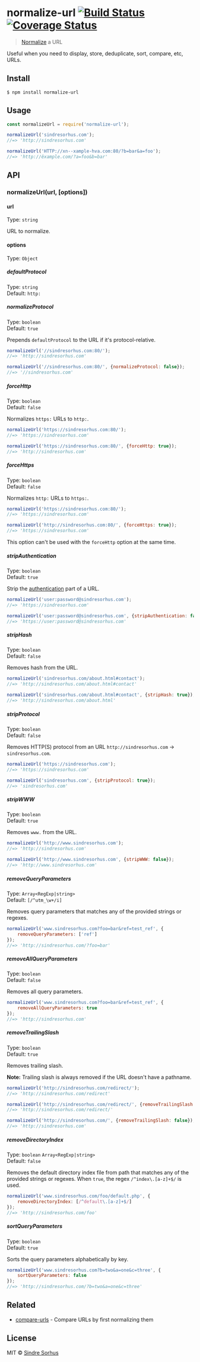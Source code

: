 # normalize-url [![Build Status](https://travis-ci.org/sindresorhus/normalize-url.svg?branch=master)](https://travis-ci.org/sindresorhus/normalize-url) [![Coverage Status](https://coveralls.io/repos/github/sindresorhus/normalize-url/badge.svg?branch=master)](https://coveralls.io/github/sindresorhus/normalize-url?branch=master)

> [Normalize](https://en.wikipedia.org/wiki/URL_normalization) a URL

Useful when you need to display, store, deduplicate, sort, compare, etc, URLs.


## Install

```
$ npm install normalize-url
```


## Usage

```js
const normalizeUrl = require('normalize-url');

normalizeUrl('sindresorhus.com');
//=> 'http://sindresorhus.com'

normalizeUrl('HTTP://xn--xample-hva.com:80/?b=bar&a=foo');
//=> 'http://êxample.com/?a=foo&b=bar'
```


## API

### normalizeUrl(url, [options])

#### url

Type: `string`

URL to normalize.

#### options

Type: `Object`

##### defaultProtocol

Type: `string`<br>
Default: `http:`

##### normalizeProtocol

Type: `boolean`<br>
Default: `true`

Prepends `defaultProtocol` to the URL if it's protocol-relative.

```js
normalizeUrl('//sindresorhus.com:80/');
//=> 'http://sindresorhus.com'

normalizeUrl('//sindresorhus.com:80/', {normalizeProtocol: false});
//=> '//sindresorhus.com'
```

##### forceHttp

Type: `boolean`<br>
Default: `false`

Normalizes `https:` URLs to `http:`.

```js
normalizeUrl('https://sindresorhus.com:80/');
//=> 'https://sindresorhus.com'

normalizeUrl('https://sindresorhus.com:80/', {forceHttp: true});
//=> 'http://sindresorhus.com'
```

##### forceHttps

Type: `boolean`<br>
Default: `false`

Normalizes `http:` URLs to `https:`.

```js
normalizeUrl('https://sindresorhus.com:80/');
//=> 'https://sindresorhus.com'

normalizeUrl('http://sindresorhus.com:80/', {forceHttps: true});
//=> 'https://sindresorhus.com'
```

This option can't be used with the `forceHttp` option at the same time.

##### stripAuthentication

Type: `boolean`<br>
Default: `true`

Strip the [authentication](https://en.wikipedia.org/wiki/Basic_access_authentication) part of a URL.

```js
normalizeUrl('user:password@sindresorhus.com');
//=> 'https://sindresorhus.com'

normalizeUrl('user:password@sindresorhus.com', {stripAuthentication: false});
//=> 'https://user:password@sindresorhus.com'
```

##### stripHash

Type: `boolean`<br>
Default: `false`

Removes hash from the URL.

```js
normalizeUrl('sindresorhus.com/about.html#contact');
//=> 'http://sindresorhus.com/about.html#contact'

normalizeUrl('sindresorhus.com/about.html#contact', {stripHash: true});
//=> 'http://sindresorhus.com/about.html'
```

##### stripProtocol

Type: `boolean`<br>
Default: `false`

Removes HTTP(S) protocol from an URL `http://sindresorhus.com` → `sindresorhus.com`.

```js
normalizeUrl('https://sindresorhus.com');
//=> 'https://sindresorhus.com'

normalizeUrl('sindresorhus.com', {stripProtocol: true});
//=> 'sindresorhus.com'
```

##### stripWWW

Type: `boolean`<br>
Default: `true`

Removes `www.` from the URL.

```js
normalizeUrl('http://www.sindresorhus.com');
//=> 'http://sindresorhus.com'

normalizeUrl('http://www.sindresorhus.com', {stripWWW: false});
//=> 'http://www.sindresorhus.com'
```

##### removeQueryParameters

Type: `Array<RegExp|string>`<br>
Default: `[/^utm_\w+/i]`

Removes query parameters that matches any of the provided strings or regexes.

```js
normalizeUrl('www.sindresorhus.com?foo=bar&ref=test_ref', {
	removeQueryParameters: ['ref']
});
//=> 'http://sindresorhus.com/?foo=bar'
```

##### removeAllQueryParameters

Type: `boolean`<br>
Default: `false`

Removes all query parameters.

```js
normalizeUrl('www.sindresorhus.com?foo=bar&ref=test_ref', {
	removeAllQueryParameters: true
});
//=> 'http://sindresorhus.com'
```

##### removeTrailingSlash

Type: `boolean`<br>
Default: `true`

Removes trailing slash.

**Note:** Trailing slash is always removed if the URL doesn't have a pathname.

```js
normalizeUrl('http://sindresorhus.com/redirect/');
//=> 'http://sindresorhus.com/redirect'

normalizeUrl('http://sindresorhus.com/redirect/', {removeTrailingSlash: false});
//=> 'http://sindresorhus.com/redirect/'

normalizeUrl('http://sindresorhus.com/', {removeTrailingSlash: false});
//=> 'http://sindresorhus.com'
```

##### removeDirectoryIndex

Type: `boolean` `Array<RegExp|string>`<br>
Default: `false`

Removes the default directory index file from path that matches any of the provided strings or regexes. When `true`, the regex `/^index\.[a-z]+$/` is used.

```js
normalizeUrl('www.sindresorhus.com/foo/default.php', {
	removeDirectoryIndex: [/^default\.[a-z]+$/]
});
//=> 'http://sindresorhus.com/foo'
```

##### sortQueryParameters

Type: `boolean`<br>
Default: `true`

Sorts the query parameters alphabetically by key.

```js
normalizeUrl('www.sindresorhus.com?b=two&a=one&c=three', {
	sortQueryParameters: false
});
//=> 'http://sindresorhus.com/?b=two&a=one&c=three'
```


## Related

- [compare-urls](https://github.com/sindresorhus/compare-urls) - Compare URLs by first normalizing them


## License

MIT © [Sindre Sorhus](https://sindresorhus.com)
